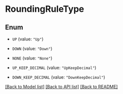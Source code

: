 # RoundingRuleType

## Enum


* `UP` (value: `"Up"`)

* `DOWN` (value: `"Down"`)

* `NONE` (value: `"None"`)

* `UP_KEEP_DECIMAL` (value: `"UpKeepDecimal"`)

* `DOWN_KEEP_DECIMAL` (value: `"DownKeepDecimal"`)


[[Back to Model list]](../README.md#documentation-for-models) [[Back to API list]](../README.md#documentation-for-api-endpoints) [[Back to README]](../README.md)


